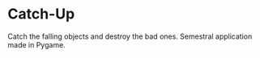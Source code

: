 # Catch-Up
Catch the falling objects and destroy the bad ones. Semestral application made in Pygame.
